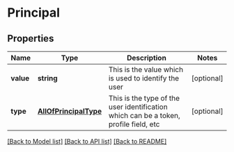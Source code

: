 # Principal

## Properties
Name | Type | Description | Notes
------------ | ------------- | ------------- | -------------
**value** | **string** | This is the value which is used to identify the user | [optional] 
**type** | [**AllOfPrincipalType**](AllOfPrincipalType.md) | This is the type of the user identification which can be a token, profile field, etc | [optional] 

[[Back to Model list]](../../README.md#documentation-for-models) [[Back to API list]](../../README.md#documentation-for-api-endpoints) [[Back to README]](../../README.md)

